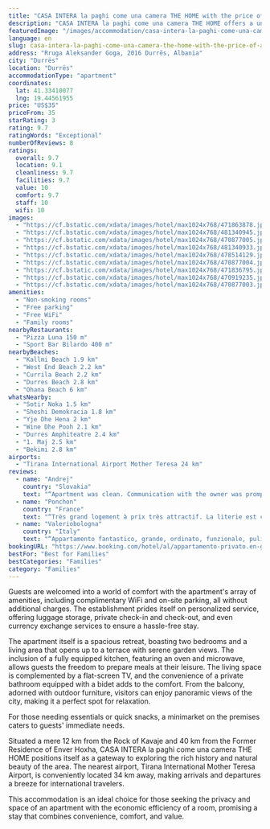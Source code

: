 ```yaml
---
title: "CASA INTERA la paghi come una camera THE HOME with the price of a room"
description: "CASA INTERA la paghi come una camera THE HOME offers a unique proposition for travelers seeking the comfort and space of an apartment with the affordability of a single room."
featuredImage: "/images/accommodation/casa-intera-la-paghi-come-una-camera-the-home-with-the-price-of-a-room-471863878.jpg"
language: en
slug: casa-intera-la-paghi-come-una-camera-the-home-with-the-price-of-a-room
address: "Rruga Aleksander Goga, 2016 Durrës, Albania"
city: "Durrës"
location: "Durrës"
accommodationType: "apartment"
coordinates:
  lat: 41.33410077
  lng: 19.44561955
price: "US$35"
priceFrom: 35
starRating: 3
rating: 9.7
ratingWords: "Exceptional"
numberOfReviews: 8
ratings:
  overall: 9.7
  location: 9.1
  cleanliness: 9.7
  facilities: 9.7
  value: 10
  comfort: 9.7
  staff: 10
  wifi: 10
images:
  - "https://cf.bstatic.com/xdata/images/hotel/max1024x768/471863878.jpg?k=60c462f8403b5f3846b25dd9e13356c2dff3ed40df9c71ac267da6cbcb36430c&o=&hp=1"
  - "https://cf.bstatic.com/xdata/images/hotel/max1024x768/481340945.jpg?k=e331091e4fd2db3d15a2c63b7d28cd214394eacdc2e8556b68b12910b517a057&o=&hp=1"
  - "https://cf.bstatic.com/xdata/images/hotel/max1024x768/470877005.jpg?k=7ef0373c77ca8928f60321f2c1125b0ecbc51fb3f23f6b55a24b2acc079737a7&o=&hp=1"
  - "https://cf.bstatic.com/xdata/images/hotel/max1024x768/481340933.jpg?k=2e566d45611ae6fe06ac5ac4403ab19128941444c13b00eeff45f00826276b66&o=&hp=1"
  - "https://cf.bstatic.com/xdata/images/hotel/max1024x768/478514129.jpg?k=5db477cc2bc7faff53721f0a0c9246576ae44927e84b62df9eb72ea713ced21d&o=&hp=1"
  - "https://cf.bstatic.com/xdata/images/hotel/max1024x768/470877004.jpg?k=6b6ccf499b0617da55f39f1b300f958920ea2e9fb25518bcede989c048cac978&o=&hp=1"
  - "https://cf.bstatic.com/xdata/images/hotel/max1024x768/471836795.jpg?k=84ca80dcc8378d6d85742c2ed749df3f8d116dfe2c879b4ee96226da0d7d5904&o=&hp=1"
  - "https://cf.bstatic.com/xdata/images/hotel/max1024x768/470919235.jpg?k=b140a1228aeb06fe4c4f824890809f4b7082e0bf88e4225e1f1d7609eed38cda&o=&hp=1"
  - "https://cf.bstatic.com/xdata/images/hotel/max1024x768/470877003.jpg?k=e1fa6690ddfd1100ac1c10a145716470db7ed95c64eaf3c425f93c6e9183f76d&o=&hp=1"
amenities:
  - "Non-smoking rooms"
  - "Free parking"
  - "Free WiFi"
  - "Family rooms"
nearbyRestaurants:
  - "Pizza Luna 150 m"
  - "Sport Bar Bilardo 400 m"
nearbyBeaches:
  - "Kallmi Beach 1.9 km"
  - "West End Beach 2.2 km"
  - "Currila Beach 2.2 km"
  - "Durres Beach 2.8 km"
  - "Ohana Beach 6 km"
whatsNearby:
  - "Sotir Noka 1.5 km"
  - "Sheshi Demokracia 1.8 km"
  - "Yje Dhe Hena 2 km"
  - "Wine Dhe Pooh 2.1 km"
  - "Durres Amphiteatre 2.4 km"
  - "1. Maj 2.5 km"
  - "Bekimi 2.8 km"
airports:
  - "Tirana International Airport Mother Teresa 24 km"
reviews:
  - name: "Andrej"
    country: "Slovakia"
    text: "“Apartment was clean. Communication with the owner was prompt. There was an option to decide the time for check in and check out. Kitchen equipment sufficient. Spacious rooms. Shop was near to accomodation.”"
  - name: "Ponchon"
    country: "France"
    text: "“Très grand logement à prix très attractif. La literie est confortable. La personne qui nous a accueillie a été très charmante. Super boulangerie juste en bas”"
  - name: "Valeriobologna"
    country: "Italy"
    text: "“Appartamento fantastico, grande, ordinato, funzionale, pulitissimo, con parcheggio davanti a casa, loro parlano perfettamente italiano e la mattina ci hanno raccolto dei fichi freschi dal loro albero per la colazione, hanno avuto tantissima...”"
bookingURL: "https://www.booking.com/hotel/al/appartamento-privato.en-gb.html?aid=8035640"
bestFor: "Best for Families"
bestCategories: "Families"
category: "Families"
---
```


Guests are welcomed into a world of comfort with the apartment's array of amenities, including complimentary WiFi and on-site parking, all without additional charges. The establishment prides itself on personalized service, offering luggage storage, private check-in and check-out, and even currency exchange services to ensure a hassle-free stay.

The apartment itself is a spacious retreat, boasting two bedrooms and a living area that opens up to a terrace with serene garden views. The inclusion of a fully equipped kitchen, featuring an oven and microwave, allows guests the freedom to prepare meals at their leisure. The living space is complemented by a flat-screen TV, and the convenience of a private bathroom equipped with a bidet adds to the comfort. From the balcony, adorned with outdoor furniture, visitors can enjoy panoramic views of the city, making it a perfect spot for relaxation.

For those needing essentials or quick snacks, a minimarket on the premises caters to guests' immediate needs.

Situated a mere 12 km from the Rock of Kavaje and 40 km from the Former Residence of Enver Hoxha, CASA INTERA la paghi come una camera THE HOME positions itself as a gateway to exploring the rich history and natural beauty of the area. The nearest airport, Tirana International Mother Teresa Airport, is conveniently located 34 km away, making arrivals and departures a breeze for international travelers.

This accommodation is an ideal choice for those seeking the privacy and space of an apartment with the economic efficiency of a room, promising a stay that combines convenience, comfort, and value.